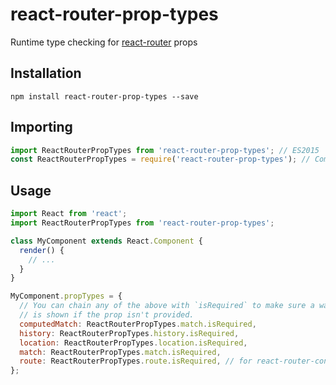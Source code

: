 # react-router-prop-types

Runtime type checking for [react-router](https://github.com/ReactTraining/react-router) props

## Installation

```shell
npm install react-router-prop-types --save
```

## Importing

```js
import ReactRouterPropTypes from 'react-router-prop-types'; // ES2015
const ReactRouterPropTypes = require('react-router-prop-types'); // CommonJS
```

## Usage

```jsx
import React from 'react';
import ReactRouterPropTypes from 'react-router-prop-types';

class MyComponent extends React.Component {
  render() {
    // ...
  }
}

MyComponent.propTypes = {
  // You can chain any of the above with `isRequired` to make sure a warning
  // is shown if the prop isn't provided.
  computedMatch: ReactRouterPropTypes.match.isRequired,
  history: ReactRouterPropTypes.history.isRequired,
  location: ReactRouterPropTypes.location.isRequired,
  match: ReactRouterPropTypes.match.isRequired,
  route: ReactRouterPropTypes.route.isRequired, // for react-router-config
};
```
